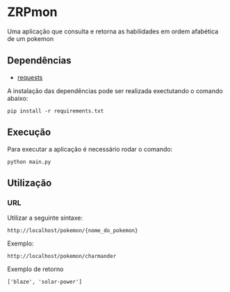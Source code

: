 # ZRPmon

Uma aplicação que consulta e retorna as habilidades em ordem afabética de um pokemon

## Dependências

* [requests](https://pypi.org/project/requests/)

A instalação das dependências pode ser realizada exectutando o comando abaixo:

`pip install -r requirements.txt`

## Execução

Para executar a aplicação é necessário rodar o comando:

`python main.py`

## Utilização

### URL

Utilizar a seguinte sintaxe:

`http://localhost/pokemon/{nome_do_pokemon}`

Exemplo:

`http://localhost/pokemon/charmander`

Exemplo de retorno

`['blaze', 'solar-power']`